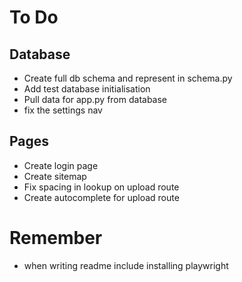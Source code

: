 # To Do
## Database
- Create full db schema and represent in schema.py
- Add test database initialisation
- Pull data for app.py from database
- fix the settings nav
## Pages
- Create login page
- Create sitemap
- Fix spacing in lookup on upload route
- Create autocomplete for upload route

# Remember
- when writing readme include installing playwright